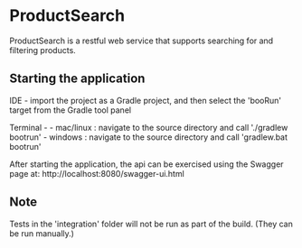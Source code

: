 # ProductSearch

ProductSearch is a restful web service that supports searching for and filtering products.

## Starting the application

IDE - import the project as a Gradle project, and then select the 'booRun' target from the Gradle tool panel

Terminal -
         - mac/linux : navigate to the source directory and call './gradlew bootrun'
         - windows : navigate to the source directory and call 'gradlew.bat bootrun'
         
After starting the application, the api can be exercised using the Swagger page at:
http://localhost:8080/swagger-ui.html


## Note
Tests in the 'integration' folder will not be run as part of the build. (They can be run manually.)